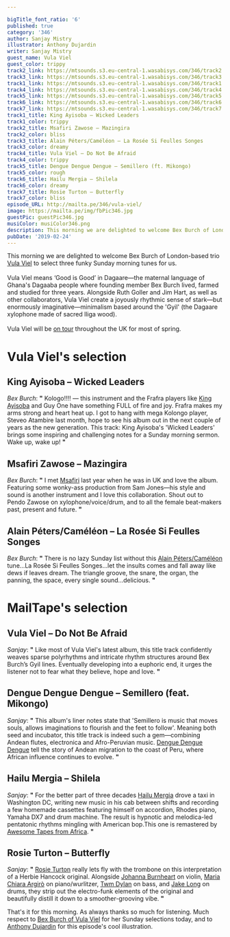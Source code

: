 ```yaml
---

bigTitle_font_ratio: '6'
published: true
category: '346'
author: Sanjay Mistry
illustrator: Anthony Dujardin
writer: Sanjay Mistry
guest_name: Vula Viel
guest_color: trippy
track2_link: https://mtsounds.s3.eu-central-1.wasabisys.com/346/track2.mp3
track3_link: https://mtsounds.s3.eu-central-1.wasabisys.com/346/track3.mp3
track1_link: https://mtsounds.s3.eu-central-1.wasabisys.com/346/track1.mp3
track4_link: https://mtsounds.s3.eu-central-1.wasabisys.com/346/track4.mp3
track5_link: https://mtsounds.s3.eu-central-1.wasabisys.com/346/track5.mp3
track6_link: https://mtsounds.s3.eu-central-1.wasabisys.com/346/track6.mp3
track7_link: https://mtsounds.s3.eu-central-1.wasabisys.com/346/track7.mp3
track1_title: King Ayisoba – Wicked Leaders
track1_color: trippy
track2_title: Msafiri Zawose – Mazingira
track2_color: bliss
track3_title: Alain Péters/Caméléon – La Rosée Si Feulles Songes
track3_color: dreamy
track4_title: Vula Viel – Do Not Be Afraid
track4_color: trippy
track5_title: Dengue Dengue Dengue – Semillero (ft. Mikongo)
track5_color: rough
track6_title: Hailu Mergia – Shilela
track6_color: dreamy
track7_title: Rosie Turton – Butterfly
track7_color: bliss
episode_URL: http://mailta.pe/346/vula-viel/
image: https://mailta.pe/img/fbPic346.jpg
guestPic: guestPic346.jpg
musiColor: musiColor346.png
description: This morning we are delighted to welcome Bex Burch of London-based trio Vula Viel to select three funky Sunday morning tunes for us on MailTape.
pubDate: '2019-02-24'
---
```

This morning we are delighted to welcome Bex Burch of London-based trio [Vula Viel](https://vulaviel.com/) to select three funky Sunday morning tunes for us.
<br><br>
Vula Viel means ‘Good is Good’ in Dagaare—the maternal language of Ghana's Dagaaba people where founding member Bex Burch lived, farmed and studied for three years. Alongside Ruth Goller and Jim Hart, as well as other collaborators, Vula Viel create a joyously rhythmic sense of stark—but enormously imaginative—minimalism based around the 'Gyil' (the Dagaare xylophone made of sacred lliga wood).<br><br>
Vula Viel will be [on tour](https://vulaviel.com/gigs/) throughout the UK for most of spring.


# Vula Viel's selection

## King Ayisoba – Wicked Leaders
_Bex Burch_: **"** Kologo!!!! — this instrument and the Frafra players like [King Ayisoba](https://kingayisoba.bandcamp.com/) and Guy One have something FULL of fire and joy. Frafra makes my arms strong and heart heat up. I got to hang with mega Kolongo player, Steveo Atambire last month, hope to see his album out in the next couple of years as the new generation. This track: King Ayisoba's 'Wicked Leaders' brings some inspiring and challenging notes for a Sunday morning sermon. Wake up, wake up! **"** 

## Msafiri Zawose – Mazingira
_Bex Burch_: **"** I met [Msafiri](https://msafirizawose.bandcamp.com/) last year when he was in UK and love the album. Featuring some wonky-ass production from Sam Jones—his style and sound is another instrument and I love this collaboration. Shout out to Pendo Zawose on xylophone/voice/drum, and to all the female beat-makers past, present and future. **"** 

## Alain Péters/Caméléon – La Rosée Si Feulles Songes
_Bex Burch_: **"** There is no lazy Sunday list without this [Alain Péters/Caméléon](https://www.wegofunk.com/Alain-Peters-Cameleon-La-Rosee-Si-Feuilles-Songes-1977-Royal_a3166.html) tune...La Rosée Si Feulles Songes...let the insults comes and fall away like dews if leaves dream. The triangle groove, the snare, the organ, the panning, the space, every single sound...delicious. **"** 


# MailTape's selection

## Vula Viel – Do Not Be Afraid
_Sanjay_: **"** Like most of Vula Viel's latest album, this title track confidently weaves sparse polyrhythms and intricate rhythm structures around Bex Burch’s Gyil lines. Eventually developing into a euphoric end, it urges the listener not to fear what they believe, hope and love. **"** 

## Dengue Dengue Dengue – Semillero (feat. Mikongo)
_Sanjay_: **"** This album's liner notes state that 'Semillero is music that moves souls, allows imaginations to flourish and the feet to follow'. Meaning both seed and incubator, this title track is indeed such a gem—combining Andean flutes, electronica and Afro-Peruvian music. [Dengue Dengue Dengue](https://denguedenguedengue.net/) tell the story of Andean migration to the coast of Peru, where African influence continues to evolve. **"** 

## Hailu Mergia – Shilela
_Sanjay_: **"** For the better part of three decades [Hailu Mergia](https://hailumergia.bandcamp.com/) drove a taxi in Washington DC, writing new music in his cab between shifts and recording a few homemade cassettes featuring himself on accordion, Rhodes piano, Yamaha DX7 and drum machine. The result is hypnotic and melodica-led pentatonic rhythms mingling with American bop.This one is remastered by [Awesome Tapes from Africa](https://www.awesometapes.com/). **"** 

## Rosie Turton – Butterfly
_Sanjay_: **"** [Rosie Turton](https://soundcloud.com/rosieturton) really lets fly with the trombone on this interpretation of a Herbie Hancock original. Alongside [Johanna Burnheart](https://www.johannaburnheart.com/) on violin, [Maria Chiara Argirò](http://mariachiaramusic.com/) on piano/wurlitzer, [Twm Dylan](https://soundcloud.com/twmdylan) on bass, and [Jake Long](https://twitter.com/jakelongdrums) on drums, they strip out the electro-funk elements of the original and beautifully distill it down to a smoother-grooving vibe. **"** 


That's it for this morning. As always thanks so much for listening. Much respect to [Bex Burch of Vula Viel](https://vulaviel.com/) for her Sunday selections today, and to [Anthony Dujardin](https://www.instagram.com/fromthegarden/) for this episode's cool illustration.
